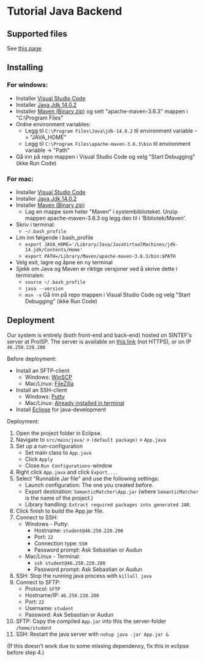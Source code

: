 # Tutorial Java Backend  
## Supported files

See [this page](https://github.com/Kundestyrt-ReiseNavet/integration-tool-backend/wiki/Supported-files)

## Installing

### For windows:
* Installer [Visual Studio Code](https://code.visualstudio.com/download)
* Installer [Java Jdk 14.0.2](https://www.oracle.com/java/technologies/javase-jdk14-downloads.html)  
* Installer [Maven (Binary zip)](https://maven.apache.org/download.cgi) og sett "apache-maven-3.6.3" mappen i "C:\Program Files\" 
* Ordne environment variables:
  * Legg til ```C:\Program Files\Java\jdk-14.0.2``` til environment variable -> "JAVA_HOME"
  * Legg til ```C:\Program Files\apache-maven-3.6.3\bin``` til environment variable -> "Path"
* Gå inn på repo mappen i Visual Studio Code og velg "Start Debugging" (ikke Run Code)

### For mac:
* Installer [Visual Studio Code](https://code.visualstudio.com/download)
* Installer [Java Jdk 14.0.2](https://www.oracle.com/java/technologies/javase-jdk14-downloads.html)
* Installer [Maven (Binary zip)](https://maven.apache.org/download.cgi)
  * Lag en mappe som heter "Maven" i systembiblioteket. Unzip mappen apache-maven-3.6.3 og legg den til i 'Bibliotek/Maven'.
* Skriv i terminal: 
  * ```~/.bash_profile```
* Lim inn følgende i bash_profile
  * ```export JAVA_HOME='/Library/Java/JavaVirtualMachines/jdk-14.jdk/Contents/Home'```
  * ```export PATH=/Library/Maven/apache-maven-3.6.3/bin:$PATH```
* Velg exit, lagre og åpne en ny terminal
* Sjekk om Java og Maven er riktige versjoner ved å skrive dette i terminalen:
  * ```source ~/.bash_profile```
  * ```java --version```
  * ```mvn -v```
   Gå inn på repo mappen i Visual Studio Code og velg "Start Debugging" (ikke Run Code)
   


## Deployment

Our system is entirely (both front-end and back-end) hosted on SINTEF's server at ProISP. 
The server is available on [this link](http://dataintegrasjon.reisenavet.no/) (not HTTPS), or on IP `46.250.220.200`

Before deployment:

* Install an SFTP-client
  * Windows: [WinSCP](https://winscp.net/eng/download.php)
  * Mac/Linux: [FileZilla](https://filezilla-project.org/download.php?show_all=1)
* Install an SSH-client
  * Windows: [Putty](https://www.putty.org/)
  * Mac/Linux: [Already installed in terminal](https://www.ssh.com/ssh/command/)
* Install [Eclipse](https://www.eclipse.org/downloads/) for java-development

Deployment:

1. Open the project folder in Eclipse.
2. Navigate to `src/main/java/` > `(default package)` > `App.java`
3. Set up a run-configuration 
   * Set main class to `App.java`
   * Click `Apply`
   * Close `Run Configurations`-window
4. Right click `App.java` and click `Export...`.
5. Select "Runnable Jar file" and use the following settings:
   * Launch configuration: The one you created before.
   * Export destination: `SemanticMatcher\App.jar` (where `SemanticMatcher` is the name of the project.)
   * Library handling: `Extract required packages into generated JAR`.
6. Click finish to build the App.jar file. 
7. Connect to SSH:
   * Windows - Putty:
     * Hostname: `student@46.250.220.200`
     * Port: `22`
     * Connection type: `SSH`
     * Password prompt: Ask Sebastian or Audun
   * Mac/Linux - Terminal: 
     * `ssh student@46.250.220.200`
     * Password prompt: Ask Sebastian or Audun
8. SSH: Stop the running java process with `killall java`
9. Connect to SFTP:
   * Protocol: `SFTP`
   * Hostname/IP: `46.250.220.200`
   * Port: `22`
   * Username: `student`
   * Password: Ask Sebastian or Audun
10. SFTP: Copy the compiled `App.jar` into this the server-folder `/home/student`
11. SSH: Restart the java server with `nohup java -jar App.jar &`


(If this doesn't work due to some missing dependency, fix this in eclipse before step 4.)
